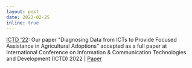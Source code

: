 ```yaml
---
layout: post
date: 2022-02-25
inline: true
---
```


[ICTD '22](https://ictd.org/): Our paper "Diagnosing Data from ICTs to Provide Focused Assistance in Agricultural Adoptions" accepted as a full paper at International Conference on Information & Communication Technologies and Development (ICTD) 2022 \| [Paper](https://arxiv.org/abs/2111.00052)
